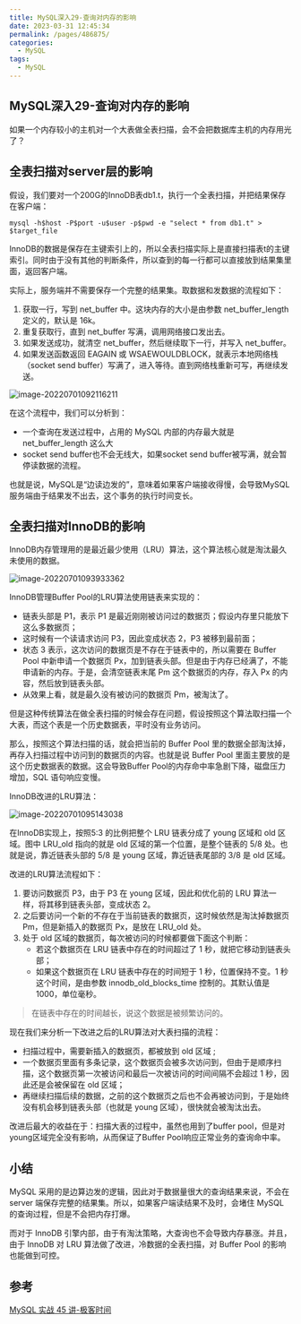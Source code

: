 ```yaml
---
title: MySQL深入29-查询对内存的影响
date: 2023-03-31 12:45:34
permalink: /pages/486875/
categories: 
  - MySQL
tags: 
  - MySQL
---
```

## MySQL深入29-查询对内存的影响

如果一个内存较小的主机对一个大表做全表扫描，会不会把数据库主机的内存用光了？

## 全表扫描对server层的影响

假设，我们要对一个200G的InnoDB表db1.t，执行一个全表扫描，并把结果保存在客户端：

```
mysql -h$host -P$port -u$user -p$pwd -e "select * from db1.t" > $target_file
```

InnoDB的数据是保存在主键索引上的，所以全表扫描实际上是直接扫描表t的主键索引。同时由于没有其他的判断条件，所以查到的每一行都可以直接放到结果集里面，返回客户端。

实际上，服务端并不需要保存一个完整的结果集。取数据和发数据的流程如下：

1. 获取一行，写到 net_buffer 中。这块内存的大小是由参数 net_buffer_length 定义的，默认是 16k。
2. 重复获取行，直到 net_buffer 写满，调用网络接口发出去。
3. 如果发送成功，就清空 net_buffer，然后继续取下一行，并写入 net_buffer。
4. 如果发送函数返回 EAGAIN 或 WSAEWOULDBLOCK，就表示本地网络栈（socket send buffer）写满了，进入等待。直到网络栈重新可写，再继续发送。

![image-20220701092116211](https://blog-1300853183.cos.ap-chengdu.myqcloud.com/img/image-20220701092116211.png)

在这个流程中，我们可以分析到：

- 一个查询在发送过程中，占用的 MySQL 内部的内存最大就是 net_buffer_length 这么大
- socket send buffer也不会无线大，如果socket send buffer被写满，就会暂停读数据的流程。

也就是说，MySQL是“边读边发的”，意味着如果客户端接收得慢，会导致MySQL服务端由于结果发不出去，这个事务的执行时间变长。

## 全表扫描对InnoDB的影响

InnoDB内存管理用的是最近最少使用（LRU）算法，这个算法核心就是淘汰最久未使用的数据。

![image-20220701093933362](https://blog-1300853183.cos.ap-chengdu.myqcloud.com/img/image-20220701093933362.png)

InnoDB管理Buffer Pool的LRU算法使用链表来实现的：

- 链表头部是 P1，表示 P1 是最近刚刚被访问过的数据页；假设内存里只能放下这么多数据页；
- 这时候有一个读请求访问 P3，因此变成状态 2，P3 被移到最前面；
- 状态 3 表示，这次访问的数据页是不存在于链表中的，所以需要在 Buffer Pool 中新申请一个数据页 Px，加到链表头部。但是由于内存已经满了，不能申请新的内存。于是，会清空链表末尾 Pm 这个数据页的内存，存入 Px 的内容，然后放到链表头部。
- 从效果上看，就是最久没有被访问的数据页 Pm，被淘汰了。

但是这种传统算法在做全表扫描的时候会存在问题，假设按照这个算法取扫描一个大表，而这个表是一个历史数据表，平时没有业务访问。

那么，按照这个算法扫描的话，就会把当前的 Buffer Pool 里的数据全部淘汰掉，再存入扫描过程中访问到的数据页的内容。也就是说 Buffer Pool 里面主要放的是这个历史数据表的数据。这会导致Buffer Pool的内存命中率急剧下降，磁盘压力增加，SQL 语句响应变慢。

InnoDB改进的LRU算法：

![image-20220701095143038](https://blog-1300853183.cos.ap-chengdu.myqcloud.com/img/image-20220701095143038.png)

在InnoDB实现上，按照5:3 的比例把整个 LRU 链表分成了 young 区域和 old 区域。图中 LRU_old 指向的就是 old 区域的第一个位置，是整个链表的 5/8 处。也就是说，靠近链表头部的 5/8 是 young 区域，靠近链表尾部的 3/8 是 old 区域。

改进的LRU算法流程如下：

1. 要访问数据页 P3，由于 P3 在 young 区域，因此和优化前的 LRU 算法一样，将其移到链表头部，变成状态 2。
2. 之后要访问一个新的不存在于当前链表的数据页，这时候依然是淘汰掉数据页 Pm，但是新插入的数据页 Px，是放在 LRU_old 处。
3. 处于 old 区域的数据页，每次被访问的时候都要做下面这个判断：
   - 若这个数据页在 LRU 链表中存在的时间超过了 1 秒，就把它移动到链表头部；
   - 如果这个数据页在 LRU 链表中存在的时间短于 1 秒，位置保持不变。1 秒这个时间，是由参数 innodb_old_blocks_time 控制的。其默认值是 1000，单位毫秒。

> 在链表中存在的时间越长，说这个数据是被频繁访问的。

现在我们来分析一下改进之后的LRU算法对大表扫描的流程：

- 扫描过程中，需要新插入的数据页，都被放到 old 区域 ;
- 一个数据页里面有多条记录，这个数据页会被多次访问到，但由于是顺序扫描，这个数据页第一次被访问和最后一次被访问的时间间隔不会超过 1 秒，因此还是会被保留在 old 区域；
- 再继续扫描后续的数据，之前的这个数据页之后也不会再被访问到，于是始终没有机会移到链表头部（也就是 young 区域），很快就会被淘汰出去。

改进后最大的收益在于：扫描大表的过程中，虽然也用到了buffer pool，但是对young区域完全没有影响，从而保证了Buffer Pool响应正常业务的查询命中率。

## 小结

MySQL 采用的是边算边发的逻辑，因此对于数据量很大的查询结果来说，不会在 server 端保存完整的结果集。所以，如果客户端读结果不及时，会堵住 MySQL 的查询过程，但是不会把内存打爆。

而对于 InnoDB 引擎内部，由于有淘汰策略，大查询也不会导致内存暴涨。并且，由于 InnoDB 对 LRU 算法做了改进，冷数据的全表扫描，对 Buffer Pool 的影响也能做到可控。

## 参考

[MySQL 实战 45 讲-极客时间](https://time.geekbang.org/column/intro/100020801?tab=catalog)